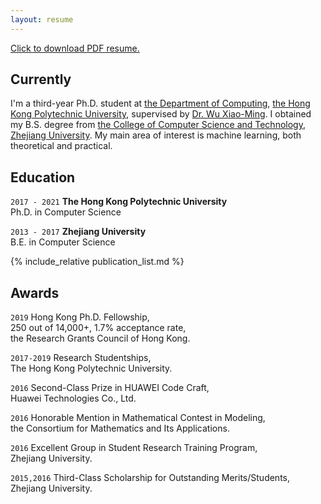 ```yaml
---
layout: resume
---
```

[Click to download PDF resume.](/miscellaneous/LiQimai_CV.pdf)
## Currently
I'm a third-year Ph.D. student at [the Department of Computing](https://www.comp.polyu.edu.hk), [the Hong Kong Polytechnic University](https://www.polyu.edu.hk), supervised by [Dr. Wu Xiao-Ming](http://www4.comp.polyu.edu.hk/~csxmwu/).
 I obtained my B.S. degree from [the College of Computer Science and Technology](http://www.cs.zju.edu.cn/english/), [Zhejiang University](http://www.zju.edu.cn/english/).
My main area of interest is machine learning, both theoretical and practical.


## Education

`2017 - 2021`
__The Hong Kong Polytechnic University__  
Ph.D. in Computer Science

`2013 - 2017`
__Zhejiang University__  
B.E. in Computer Science


{% include_relative publication_list.md %}


## Awards
`2019`
Hong Kong Ph.D. Fellowship,  
250 out of 14,000+, 1.7% acceptance rate,  
the Research Grants Council of Hong Kong.

`2017-2019`
Research Studentships,  
The Hong Kong Polytechnic University.

`2016`
Second-Class Prize in HUAWEI Code Craft,  
Huawei Technologies Co., Ltd.

`2016` Honorable Mention in Mathematical Contest in Modeling,  
the Consortium for Mathematics and Its Applications.

`2016` Excellent Group in Student Research Training Program,  
Zhejiang University.

`2015,2016` Third-Class Scholarship for Outstanding Merits/Students,  
Zhejiang University.
